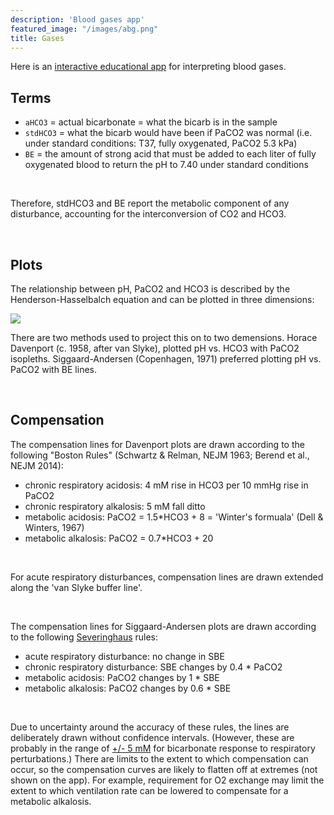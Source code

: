 ```yaml
---
description: 'Blood gases app'
featured_image: "/images/abg.png"
title: Gases
---
```


<div class=RWH_left>

Here is an [interactive educational app](https://kidneyfish.shinyapps.io/davenport_plot/) for interpreting blood gases.  


## Terms

- `aHCO3` = actual bicarbonate = what the bicarb is in the sample   
- `stdHCO3` = what the bicarb would have been if PaCO2 was normal (i.e. under standard conditions: T37, fully oxygenated, PaCO2 5.3 kPa)  
- `BE` = the amount of strong acid that must be added to each liter of fully oxygenated blood to return the pH to 7.40 under standard conditions  

<br>

Therefore, stdHCO3 and BE report the metabolic component of any disturbance, accounting for the interconversion of CO2 and HCO3.  

<br>

## Plots

The relationship between pH, PaCO2 and HCO3 is described by the Henderson-Hasselbalch equation and can be plotted in three dimensions:

![](/images/nomogram_3D.png)

There are two methods used to project this on to two demensions.   Horace Davenport (c. 1958, after van Slyke), plotted pH vs. HCO3 with PaCO2 isopleths.  Siggaard-Andersen (Copenhagen, 1971) preferred plotting pH vs. PaCO2 with BE lines.  

<br>

## Compensation

The compensation lines for Davenport plots are drawn according to the following "Boston Rules" (Schwartz & Relman, NEJM 1963; Berend et al., NEJM 2014):  

<!--
- acute respiratory acidosis: 1 mM rise in HCO3 per 10 mmHg rise in PaCO2
- acute respiratory alkalosis: 2 mM fall ditto  
-->

- chronic respiratory acidosis: 4 mM rise in HCO3 per 10 mmHg rise in PaCO2 
- chronic respiratory alkalosis: 5 mM fall ditto 
- metabolic acidosis: PaCO2 = 1.5*HCO3 + 8 = 'Winter's formuala' (Dell & Winters, 1967) 
- metabolic alkalosis: PaCO2 = 0.7*HCO3 + 20 

<br>

For acute respiratory disturbances, compensation lines are drawn extended along the 'van Slyke buffer line'.  

<br>

The compensation lines for Siggaard-Andersen plots are drawn according to the following [Severinghaus](https://pubmed.ncbi.nlm.nih.gov/9671365/) rules:  

- acute respiratory disturbance: no change in SBE
- chronic respiratory disturbance: SBE changes by 0.4 * PaCO2 
- metabolic acidosis: PaCO2 changes by 1 * SBE
- metabolic alkalosis: PaCO2 changes by 0.6 * SBE

<br>

Due to uncertainty around the accuracy of these rules, the lines are deliberately drawn without confidence intervals.  (However, these are probably in the range of [+/- 5 mM](https://pubmed-ncbi-nlm-nih-gov.eux.idm.oclc.org/18308967/) for bicarbonate response to respiratory perturbations.)  There are limits to the extent to which compensation can occur, so the compensation curves are likely to flatten off at extremes (not shown on the app).  For example, requirement for O2 exchange may limit the extent to which ventilation rate can be lowered to compensate for a metabolic alkalosis.  

</div>

